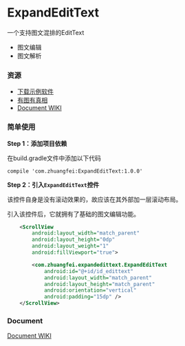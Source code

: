 # ExpandEditText
一个支持图文混排的EditText

- 图文编辑
- 图文解析

### 资源
- [下载示例软件](https://raw.githubusercontent.com/zfman/ExpandEditText/master/extras/app-debug.apk)
- [有图有真相](https://github.com/zfman/ExpandEditText/wiki/%E6%95%88%E6%9E%9C%E5%9B%BE)
- [Document WIKI](https://github.com/zfman/ExpandEditText/wiki)

### 简单使用

**Step 1：添加项目依赖**

在build.gradle文件中添加以下代码
```
compile 'com.zhuangfei:ExpandEditText:1.0.0'
```

**Step 2：引入`ExpandEditText`控件**

该控件自身是没有滚动效果的，故应该在其外部加一层滚动布局。

引入该控件后，它就拥有了基础的图文编辑功能。
```xml
    <ScrollView
        android:layout_width="match_parent"
        android:layout_height="0dp"
        android:layout_weight="1"
        android:fillViewport="true">

        <com.zhuangfei.expandedittext.ExpandEditText
            android:id="@+id/id_edittext"
            android:layout_width="match_parent"
            android:layout_height="match_parent"
            android:orientation="vertical"
            android:padding="15dp" />
    </ScrollView>
```

### Document
[Document WIKI](https://github.com/zfman/ExpandEditText/wiki)
